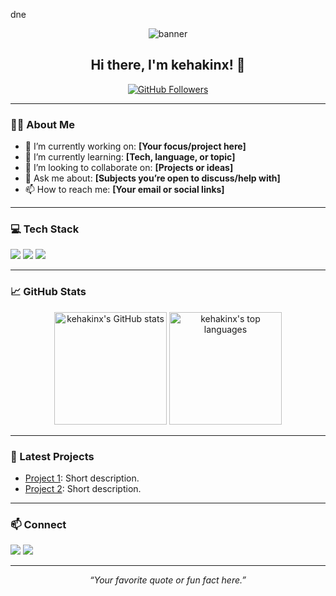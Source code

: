 dne<!-- Profile banner (optional, can host your own image or use a service like shields.io) -->
<p align="center">
  <img src="https://capsule-render.vercel.app/api?type=waving&color=gradient&height=180&section=header&text=kehakinx%20👋&fontSize=40&fontAlignY=35" alt="banner"/>
</p>

<h2 align="center">Hi there, I'm kehakinx! 👋</h2>

<p align="center">
  <a href="https://github.com/kehakinx">
    <img src="https://img.shields.io/github/followers/kehakinx?label=Follow&style=social" alt="GitHub Followers"/>
  </a>
  <!-- Add more badges as needed -->
</p>

---

### 🧑‍💻 About Me

- 🔭 I’m currently working on: **[Your focus/project here]**
- 🌱 I’m currently learning: **[Tech, language, or topic]**
- 👯 I’m looking to collaborate on: **[Projects or ideas]**
- 💬 Ask me about: **[Subjects you’re open to discuss/help with]**
- 📫 How to reach me: **[Your email or social links]**

---

### 💻 Tech Stack

<p align="left">
  <img src="https://img.shields.io/badge/Python-3776AB?style=for-the-badge&logo=python&logoColor=white"/>
  <img src="https://img.shields.io/badge/JavaScript-F7DF1E?style=for-the-badge&logo=javascript&logoColor=black"/>
  <img src="https://img.shields.io/badge/Linux-FCC624?style=for-the-badge&logo=linux&logoColor=black"/>
  <!-- Add more badges for other languages/tools -->
</p>

---

### 📈 GitHub Stats

<p align="center">
  <img src="https://github-readme-stats.vercel.app/api?username=kehakinx&show_icons=true&theme=radical" alt="kehakinx's GitHub stats" height="180"/>
  <img src="https://github-readme-stats.vercel.app/api/top-langs/?username=kehakinx&layout=compact&theme=radical" alt="kehakinx's top languages" height="180"/>
</p>

---

### 🌱 Latest Projects

- [Project 1](https://github.com/kehakinx/your-project-1): Short description.
- [Project 2](https://github.com/kehakinx/your-project-2): Short description.
<!-- List and link your best or favorite projects -->

---

### 📫 Connect

<p align="left">
  <a href="mailto:kehinde.akinn@gmail.com"><img src="https://img.shields.io/badge/Email-D14836?style=for-the-badge&logo=gmail&logoColor=white"/></a>
  <a href="https://twitter.com/yourhandle"><img src="https://img.shields.io/badge/Twitter-1DA1F2?style=for-the-badge&logo=twitter&logoColor=white"/></a>
  <!-- Add more social badges as needed -->
</p>

---

<!-- Fun fact, quote, or signature -->
<p align="center">
  <i>“Your favorite quote or fun fact here.”</i>
</p>

